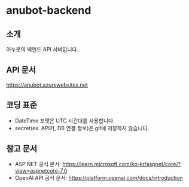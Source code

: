 # anubot-backend
## 소개
아누봇의 백엔드 API 서버입니다.

## API 문서
https://anubot.azurewebsites.net

## 코딩 표준
* DateTime 포맷은 UTC 시간대를 사용합니다.
* secret(ex. API키, DB 연결 정보)은 git에 저장하지 않습니다.

## 참고 문서
* ASP.NET 공식 문서: https://learn.microsoft.com/ko-kr/aspnet/core/?view=aspnetcore-7.0
* OpenAI API 공식 문서: https://platform.openai.com/docs/introduction
